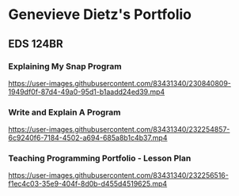 # Genevieve Dietz's Portfolio
## EDS 124BR

### Explaining My Snap Program
https://user-images.githubusercontent.com/83431340/230840809-1949df0f-87d4-49a0-95d1-b1aadd24ed39.mp4


### Write and Explain A Program
https://user-images.githubusercontent.com/83431340/232254857-6c9240f6-7184-4502-a694-685a8b1c4b37.mp4

### Teaching Programming Portfolio - Lesson Plan
https://user-images.githubusercontent.com/83431340/232256516-f1ec4c03-35e9-404f-8d0b-d455d4519625.mp4
